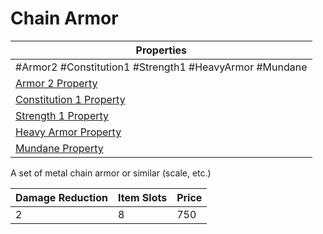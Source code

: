 # Chain Armor

| Properties                                                                      |
| ------------------------------------------------------------------------------- |
| #Armor2 #Constitution1 #Strength1 #HeavyArmor #Mundane                          |
| [Armor 2 Property](../Armor%20Properties/Armor%20X%20Property.md)               |
| [Constitution 1 Property](../Armor%20Properties/Constitution%20X%20Property.md) |
| [Strength 1 Property](../Armor%20Properties/Strength%20X%20Property.md)         |
| [Heavy Armor Property](../Armor%20Properties/Heavy%20Armor%20Property.md)       |
| [Mundane Property](../../../Material%20Properties/Mundane%20Property.md)        |
A set of metal chain armor or similar (scale, etc.)

| Damage Reduction | Item Slots | Price |
| ---------------- | ---------- | ----- |
| 2                | 8          | 750   |
